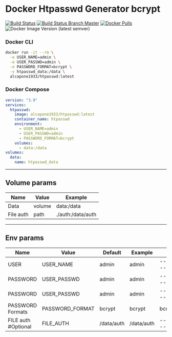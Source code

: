 # Docker Htpasswd Generator bcrypt
[![Build Status](https://shields.cosanostra-cloud.de/drone/build/alcapone1933/docker-htpasswd?logo=drone&server=https%3A%2F%2Fdrone.docker-for-life.de)](https://drone.docker-for-life.de/alcapone1933/docker-htpasswd)
[![Build Status Branch Master](https://shields.cosanostra-cloud.de/drone/build/alcapone1933/docker-htpasswd/master?logo=drone&label=build%20%5Bbranch%20master%5D&server=https%3A%2F%2Fdrone.docker-for-life.de)](https://drone.docker-for-life.de/alcapone1933/docker-htpasswd/branches)
[![Docker Pulls](https://shields.cosanostra-cloud.de/docker/pulls/alcapone1933/htpasswd?logo=docker&logoColor=blue)](https://hub.docker.com/r/alcapone1933/htpasswd/tags)
![Docker Image Version (latest semver)](https://shields.cosanostra-cloud.de/docker/v/alcapone1933/htpasswd?sort=semver&logo=docker&logoColor=blue&label=dockerhub%20version)
### Docker CLI

```bash
docker run -it --rm \
  -e USER_NAME=admin \
  -e USER_PASSWD=admin \
  -e PASSWORD_FORMAT=bcrypt \
  -v htpasswd_data:/data \
  alcapone1933/htpasswd:latest
```

### Docker Compose

```yaml
version: "3.9"
services:
  htpasswd:
    image: alcapone1933/htpasswd:latest
    container_name: htpasswd
    environment:
      - USER_NAME=admin	
      - USER_PASSWD=admin
      - PASSWORD_FORMAT=bcrypt
    volumes:
      - data:/data
volumes:
  data:
    name: htpasswd_data
```
* * *

## Volume params

| Name      | Value   | Example            |
| --------- |-------- | ------------------ |
| Data      | volume  | data:/data         |
| File auth | path    | ./auth:/data/auth  |
* * *

## Env params


| Name                 | Value           | Default     | Example    | FORMAT                |
| -------------------- | --------------- | ----------- | ---------- | --------------------- |
| USER                 | USER_NAME       | admin       | admin      | --------------------- |
| PASSWORD             | USER_PASSWD     | admin       | admin      | --------------------- |
| PASSWORD             | USER_PASSWD     | admin       | admin      | --------------------- |
| PASSWORD Formats     | PASSWORD_FORMAT | bcrypt      | bcrypt     | bcrypt,MD5,SHA1,CRYPT |
| FILE auth #Optional  | FILE_AUTH       | /data/auth  | /data/auth | --------------------- |
